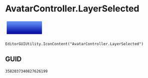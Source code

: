 # AvatarController.LayerSelected
![](/img/AvatarController.LayerSelected.png)

``` CSharp
EditorGUIUtility.IconContent("AvatarController.LayerSelected")
```
## GUID
```
3582037340827626199
```
